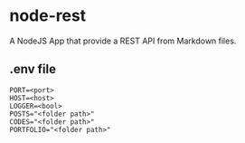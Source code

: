# node-rest
A NodeJS App that provide a REST API from Markdown files.

## .env file

```env
PORT=<port>
HOST=<host>
LOGGER=<bool>
POSTS="<folder path>"
CODES="<folder path>"
PORTFOLIO="<folder path>"
```
